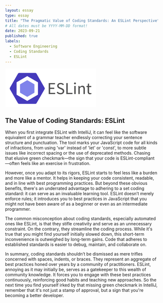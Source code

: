 ```yaml
---
layout: essay
type: essay
title: "The Pragmatic Value of Coding Standards: An ESLint Perspective"
# All dates must be YYYY-MM-DD format!
date: 2023-09-21
published: true
labels:
  - Software Engineering
  - Coding Standards
  - ESLint
---
```

<img width="300px" class="rounded float-start pe-4" src="../img/codingStandards/codingStandards.png">
<div style="clear: both;"></div>

## The Value of Coding Standards: ESLint

When you first integrate ESLint with IntelliJ, it can feel like the software equivalent of a grammar teacher endlessly correcting your sentence structure and punctuation. The tool marks your JavaScript code for all kinds of infractions, from using 'var' instead of 'let' or 'const', to more subtle issues like incorrect spacing or the use of deprecated methods. Chasing that elusive green checkmark—the sign that your code is ESLint-compliant—often feels like an exercise in frustration. 

However, once you adapt to its rigors, ESLint starts to feel less like a burden and more like a mentor. It helps in keeping your code consistent, readable, and in line with best programming practices. But beyond these obvious benefits, there's an underrated advantage to adhering to a set coding standard: it can serve as an invaluable learning tool. ESLint doesn’t merely enforce rules; it introduces you to best practices in JavaScript that you might not have been aware of as a beginner or even as an intermediate programmer.

The common misconception about coding standards, especially automated ones like ESLint, is that they stifle creativity and serve as an unnecessary constraint. On the contrary, they streamline the coding process. While it's true that you might find yourself initially slowed down, this short-term inconvenience is outweighed by long-term gains. Code that adheres to established standards is easier to debug, maintain, and collaborate on.

In summary, coding standards shouldn’t be dismissed as mere trifles concerned with spaces, indents, or braces. They represent an aggregate of best practices honed over years by a community of practitioners. ESLint, annoying as it may initially be, serves as a gatekeeper to this wealth of community knowledge. It forces you to engage with these best practices continuously, reinforcing good habits and teaching new approaches. So the next time you find yourself irked by that missing green checkmark in IntelliJ, remember that it's not just a stamp of approval, but a sign that you're becoming a better developer.
